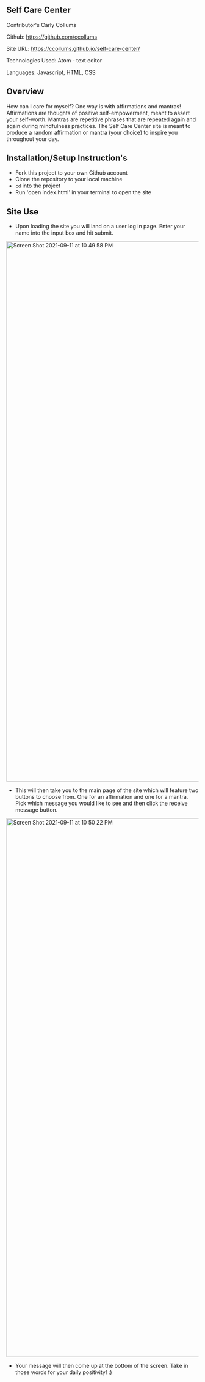 ## Self Care Center
Contributor's Carly Collums

Github: https://github.com/ccollums

Site URL: https://ccollums.github.io/self-care-center/

Technologies Used: Atom - text editor

Languages: Javascript, HTML, CSS

## Overview
How can I care for myself? One way is with affirmations and mantras!
Affirmations are thoughts of positive self-empowerment, meant to assert your self-worth.
Mantras are repetitive phrases that are repeated again and again during mindfulness practices. The Self Care Center
site is meant to produce a random affirmation or mantra (your choice) to inspire you throughout your day.

## Installation/Setup Instruction's
- Fork this project to your own Github account
- Clone the repository to your local machine
- `cd` into the project
- Run 'open index.html' in your terminal to open the site

## Site Use
- Upon loading the site you will land on a user log in page. Enter your name into the input box and hit submit.

<img width="1411" alt="Screen Shot 2021-09-11 at 10 49 58 PM" src="https://user-images.githubusercontent.com/86894344/132972924-d40c8804-751a-4d85-a88e-809a29f3a531.png">

- This will then take you to the main page of the site which will feature two buttons to choose from. One for an affirmation and one for a mantra. Pick which message you would like to see and then click the receive message button.

<img width="1407" alt="Screen Shot 2021-09-11 at 10 50 22 PM" src="https://user-images.githubusercontent.com/86894344/132972930-02e49171-02d8-4926-b748-9d18df82202b.png">

- Your message will then come up at the bottom of the screen. Take in those words for your daily positivity! :)
